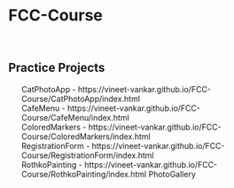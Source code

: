 # FCC-Course
<br>
<h2>Practice Projects</h2>
<ul>
  <lis>CatPhotoApp - https://vineet-vankar.github.io/FCC-Course/CatPhotoApp/index.html</lis><br>
  <lis>CafeMenu - https://vineet-vankar.github.io/FCC-Course/CafeMenu/index.html</lis><br>
  <lis>ColoredMarkers - https://vineet-vankar.github.io/FCC-Course/ColoredMarkers/index.html</lis><br>
  <lis>RegistrationForm - https://vineet-vankar.github.io/FCC-Course/RegistrationForm/index.html</lis><br>
  <lis>RothkoPainting - https://vineet-vankar.github.io/FCC-Course/RothkoPainting/index.html</lis>
  <lis>PhotoGallery</lis>
</ul>